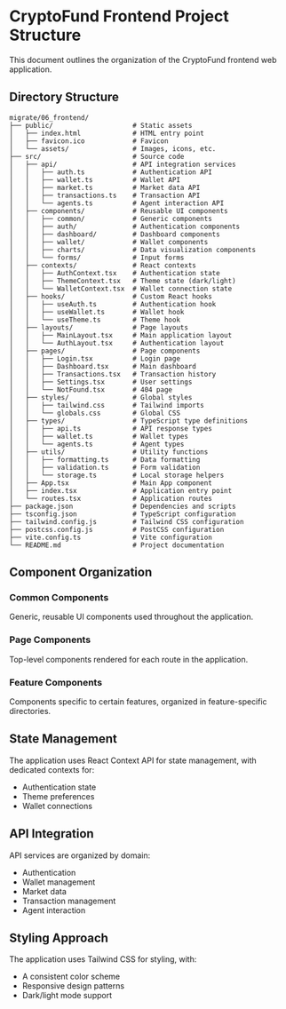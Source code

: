 # CryptoFund Frontend Project Structure

This document outlines the organization of the CryptoFund frontend web application.

## Directory Structure

```
migrate/06_frontend/
├── public/                    # Static assets
│   ├── index.html             # HTML entry point
│   ├── favicon.ico            # Favicon
│   └── assets/                # Images, icons, etc.
├── src/                       # Source code
│   ├── api/                   # API integration services
│   │   ├── auth.ts            # Authentication API
│   │   ├── wallet.ts          # Wallet API
│   │   ├── market.ts          # Market data API
│   │   ├── transactions.ts    # Transaction API
│   │   └── agents.ts          # Agent interaction API
│   ├── components/            # Reusable UI components
│   │   ├── common/            # Generic components
│   │   ├── auth/              # Authentication components
│   │   ├── dashboard/         # Dashboard components
│   │   ├── wallet/            # Wallet components
│   │   ├── charts/            # Data visualization components
│   │   └── forms/             # Input forms
│   ├── contexts/              # React contexts
│   │   ├── AuthContext.tsx    # Authentication state
│   │   ├── ThemeContext.tsx   # Theme state (dark/light)
│   │   └── WalletContext.tsx  # Wallet connection state
│   ├── hooks/                 # Custom React hooks
│   │   ├── useAuth.ts         # Authentication hook
│   │   ├── useWallet.ts       # Wallet hook
│   │   └── useTheme.ts        # Theme hook
│   ├── layouts/               # Page layouts
│   │   ├── MainLayout.tsx     # Main application layout
│   │   └── AuthLayout.tsx     # Authentication layout
│   ├── pages/                 # Page components
│   │   ├── Login.tsx          # Login page
│   │   ├── Dashboard.tsx      # Main dashboard
│   │   ├── Transactions.tsx   # Transaction history
│   │   ├── Settings.tsx       # User settings
│   │   └── NotFound.tsx       # 404 page
│   ├── styles/                # Global styles
│   │   ├── tailwind.css       # Tailwind imports
│   │   └── globals.css        # Global CSS
│   ├── types/                 # TypeScript type definitions
│   │   ├── api.ts             # API response types
│   │   ├── wallet.ts          # Wallet types
│   │   └── agents.ts          # Agent types
│   ├── utils/                 # Utility functions
│   │   ├── formatting.ts      # Data formatting
│   │   ├── validation.ts      # Form validation
│   │   └── storage.ts         # Local storage helpers
│   ├── App.tsx                # Main App component
│   ├── index.tsx              # Application entry point
│   └── routes.tsx             # Application routes
├── package.json               # Dependencies and scripts
├── tsconfig.json              # TypeScript configuration
├── tailwind.config.js         # Tailwind CSS configuration
├── postcss.config.js          # PostCSS configuration
├── vite.config.ts             # Vite configuration
└── README.md                  # Project documentation
```

## Component Organization

### Common Components
Generic, reusable UI components used throughout the application.

### Page Components
Top-level components rendered for each route in the application.

### Feature Components
Components specific to certain features, organized in feature-specific directories.

## State Management

The application uses React Context API for state management, with dedicated contexts for:
- Authentication state
- Theme preferences
- Wallet connections

## API Integration

API services are organized by domain:
- Authentication
- Wallet management
- Market data
- Transaction management
- Agent interaction

## Styling Approach

The application uses Tailwind CSS for styling, with:
- A consistent color scheme
- Responsive design patterns
- Dark/light mode support 